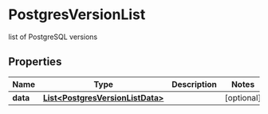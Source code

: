 

# PostgresVersionList

list of PostgreSQL versions
## Properties

| Name | Type | Description | Notes |
| ------------ | ------------- | ------------- | ------------- |
| **data** | [**List&lt;PostgresVersionListData&gt;**](PostgresVersionListData.md) |  |  [optional] |


